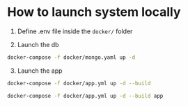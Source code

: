 
# How to launch system locally

1. Define .env file inside the `docker/` folder

2. Launch the db
```bash
docker-compose -f docker/mongo.yaml up -d
```

3. Launch the app
```bash
docker-compose -f docker/app.yml up -d --build
```

```bash
docker-compose -f docker/app.yml up -d --build app
```